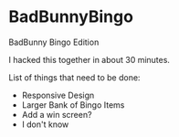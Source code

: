 # BadBunnyBingo
BadBunny Bingo Edition

I hacked this together in about 30 minutes.

List of things that need to be done:

- Responsive Design
- Larger Bank of Bingo Items
- Add a win screen?
- I don't know
